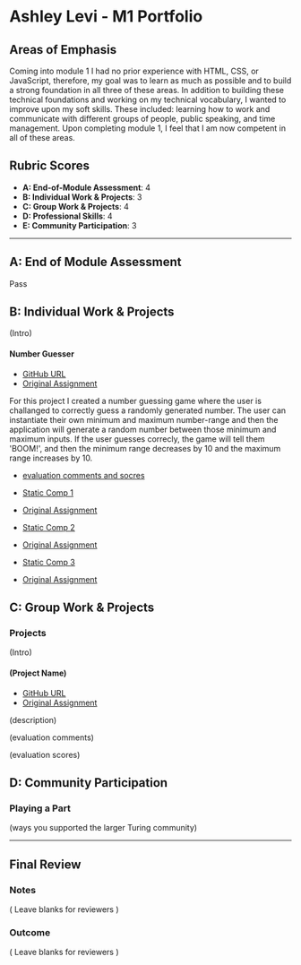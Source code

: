 # Ashley Levi - M1 Portfolio

## Areas of Emphasis

Coming into module 1 I had no prior experience with HTML, CSS, or JavaScript, therefore, my goal was to learn as much as possible and to build a strong foundation in all three of these areas. In addition to building these technical foundations and working on my technical vocabulary, I wanted to improve upon my soft skills. These included: learning how to work and communicate with different groups of people, public speaking, and time management. Upon completing module 1, I feel that I am now competent in all of these areas. 

## Rubric Scores

* **A: End-of-Module Assessment**: 4
* **B: Individual Work & Projects**: 3
* **C: Group Work & Projects**: 4
* **D: Professional Skills**: 4
* **E: Community Participation**: 3

-----------------------

## A: End of Module Assessment

Pass


## B: Individual Work & Projects

(Intro)

#### Number Guesser

* [GitHub URL](https://github.com/ashleylevi/number-guesser)
* [Original Assignment](http://frontend.turing.io/projects/number-guesser.html)

For this project I created a number guessing game where the user is challanged to correctly guess a randomly generated number.  The user can instantiate their own minimum and maximum number-range and then the application will generate a random number between those minimum and maximum inputs. If the user guesses correcly, the game will tell them 'BOOM!', and then the minimum range decreases by 10 and the maximum range increases by 10. 

* [evaluation comments and socres](https://github.com/turingschool/front-end-submissions-public/blob/master/1808/mod-1/number-guesser/ashley-levi.md)

* [Static Comp 1](https://github.com/ashleylevi/al-comp-challenge-1)
* [Original Assignment](https://github.com/ashleylevi/number-guesser)
* [Static Comp 2](https://github.com/ashleylevi/number-guesser)
* [Original Assignment](https://github.com/ashleylevi/number-guesser)
* [Static Comp 3](https://github.com/ashleylevi/number-guesser)
* [Original Assignment](https://github.com/ashleylevi/number-guesser)

## C: Group Work & Projects

### Projects

(Intro)

#### (Project Name)

* [GitHub URL]()
* [Original Assignment]()

(description)

(evaluation comments)

(evaluation scores)

## D: Community Participation

### Playing a Part

(ways you supported the larger Turing community)

------------------

## Final Review

### Notes

( Leave blanks for reviewers )

### Outcome

( Leave blanks for reviewers )
